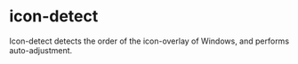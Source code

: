 # icon-detect
Icon-detect detects the order of the icon-overlay of Windows, and performs auto-adjustment.
